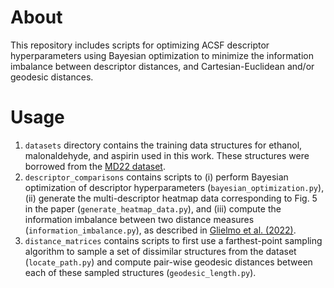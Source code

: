 # About
This repository includes scripts for optimizing ACSF descriptor hyperparameters using Bayesian optimization to minimize the information imbalance between descriptor distances, and Cartesian-Euclidean and/or geodesic distances.

# Usage
1. `datasets` directory contains the training data structures for ethanol, malonaldehyde, and aspirin used in this work. These structures were borrowed from the [MD22 dataset](http://www.sgdml.org/).
2. `descriptor_comparisons` contains scripts to (i) perform Bayesian optimization of descriptor hyperparameters (`bayesian_optimization.py`), (ii) generate the multi-descriptor heatmap data corresponding to Fig. 5 in the paper (`generate_heatmap_data.py`), and (iii) compute the information imbalance between two distance measures (`information_imbalance.py`), as described in [Glielmo et al. (2022)](https://academic.oup.com/pnasnexus/article/1/2/pgac039/6568571).
3. `distance_matrices` contains scripts to first use a farthest-point sampling algorithm to sample a set of dissimilar structures from the dataset (`locate_path.py`) and compute pair-wise geodesic distances between each of these sampled structures (`geodesic_length.py`).
